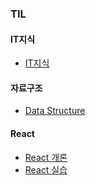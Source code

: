 ### TIL

#### IT지식
- [IT지식](https://github.com/heeJin000/TIL/blob/main/IT%EC%A7%80%EC%8B%9D/%EA%B0%9C%EB%B0%9C%EC%8B%9C%EC%8A%A4%ED%85%9C%EA%B5%AC%EC%A1%B0.md#it%EC%A7%80%EC%8B%9D)  

#### 자료구조
- [Data Structure](https://github.com/heeJin000/TIL/blob/main/%EC%9E%90%EB%A3%8C%EA%B5%AC%EC%A1%B0/%EC%9E%90%EB%A3%8C%EA%B5%AC%EC%A1%B0.md#%EC%9E%90%EB%A3%8C%EA%B5%AC%EC%A1%B0)

#### React
- [React 개론](https://github.com/heeJin000/TIL/blob/main/react/%EB%A6%AC%EC%95%A1%ED%8A%B8%EA%B0%9C%EB%A1%A0.md#react)
- [React 실습](https://github.com/heeJin000/TIL/blob/main/react/%EB%A6%AC%EC%95%A1%ED%8A%B8%EA%B0%9C%EB%B0%9C%ED%99%98%EA%B2%BD.md#react-%EA%B0%9C%EB%B0%9C%ED%99%98%EA%B2%BD)

